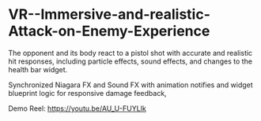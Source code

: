 # VR--Immersive-and-realistic-Attack-on-Enemy-Experience

The opponent and its body react to a pistol shot with accurate and realistic hit responses, including particle effects, sound effects, and changes to the health bar widget.

Synchronized Niagara FX and Sound FX with animation notifies and widget blueprint logic for responsive damage feedback,

Demo Reel: https://youtu.be/AU_U-FUYLIk
